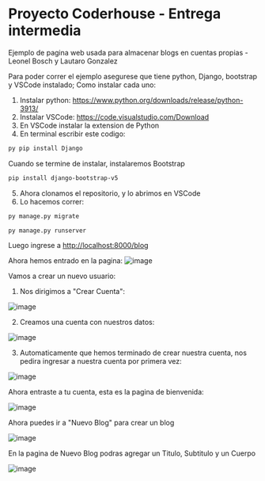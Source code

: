 # Proyecto Coderhouse - Entrega intermedia
Ejemplo de pagina web usada para almacenar blogs en cuentas propias - Leonel Bosch y Lautaro Gonzalez

Para poder correr el ejemplo asegurese que tiene python, Django, bootstrap y VSCode instalado;
Como instalar cada uno:
1. Instalar python: https://www.python.org/downloads/release/python-3913/
2. Instalar VSCode: https://code.visualstudio.com/Download
3. En VSCode instalar la extension de Python
4. En terminal escribir este codigo:

```bash
py pip install Django
```
Cuando se termine de instalar, instalaremos Bootstrap
```bash
pip install django-bootstrap-v5
```
5. Ahora clonamos el repositorio, y lo abrimos en VSCode
6. Lo hacemos correr:

```bash
py manage.py migrate
```
```bash
py manage.py runserver
```
Luego ingrese a [http://localhost:8000/blog](http://localhost:8000/blog)

Ahora hemos entrado en la pagina:
![image](https://user-images.githubusercontent.com/79726556/172502474-99962c61-74b9-4b6f-9ff2-0b3a82ff5011.png)

Vamos a crear un nuevo usuario:
1. Nos dirigimos a "Crear Cuenta":

![image](https://user-images.githubusercontent.com/79726556/172502687-b976e6a3-328d-4f66-a33b-56c4903c6955.png)

2. Creamos una cuenta con nuestros datos:

![image](https://user-images.githubusercontent.com/79726556/172502832-eafeb873-9a1d-4d4b-9641-dd47d08ee09b.png)

3. Automaticamente que hemos terminado de crear nuestra cuenta, nos pedira ingresar a nuestra cuenta por primera vez:

![image](https://user-images.githubusercontent.com/79726556/172503208-816ee87e-17fa-40c6-a3f6-b71869d8826a.png)

Ahora entraste a tu cuenta, esta es la pagina de bienvenida:

![image](https://user-images.githubusercontent.com/79726556/172503406-bc73b5e9-293a-4886-bbde-57c7cae3549f.png)

Ahora puedes ir a "Nuevo Blog" para crear un blog

![image](https://user-images.githubusercontent.com/79726556/172503763-7668925f-eadb-4c1c-bca7-770eb062a716.png)

En la pagina de Nuevo Blog podras agregar un Titulo, Subtitulo y un Cuerpo

![image](https://user-images.githubusercontent.com/79726556/172503890-ade831a2-5f7f-45ec-b79b-ab48bb4647fc.png)
